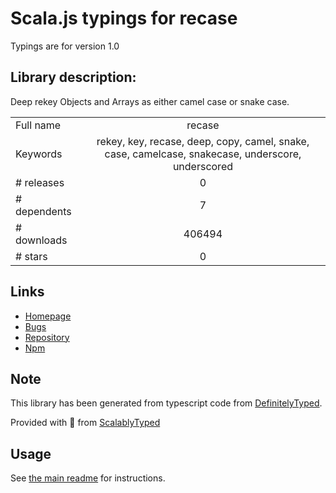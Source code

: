 
# Scala.js typings for recase

Typings are for version 1.0

## Library description:
Deep rekey Objects and Arrays as either camel case or snake case.

|                    |                 |
| ------------------ | :-------------: |
| Full name          | recase |
| Keywords           | rekey, key, recase, deep, copy, camel, snake, case, camelcase, snakecase, underscore, underscored |
| # releases         | 0 |
| # dependents       | 7 |
| # downloads        | 406494 |
| # stars            | 0 |

## Links
- [Homepage](https://github.com/coolaj86/recase-js)
- [Bugs](https://github.com/coolaj86/recase-js/issues)
- [Repository](https://github.com/coolaj86/recase-js)
- [Npm](https://www.npmjs.com/package/recase)
    


## Note
This library has been generated from typescript code from [DefinitelyTyped](https://definitelytyped.org).

Provided with :purple_heart: from [ScalablyTyped](https://github.com/oyvindberg/ScalablyTyped)

## Usage
See [the main readme](../../readme.md) for instructions.


